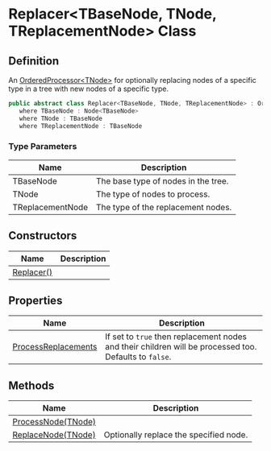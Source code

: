 # Replacer&lt;TBaseNode, TNode, TReplacementNode&gt; Class
## Definition

An [OrderedProcessor&lt;TNode&gt;](MrKWatkins.Ast.Processing.OrderedProcessor-1.md) for optionally replacing nodes of a specific type in a tree with new nodes of a specific type.

```c#
public abstract class Replacer<TBaseNode, TNode, TReplacementNode> : OrderedProcessor<TBaseNode, TNode>
   where TBaseNode : Node<TBaseNode>
   where TNode : TBaseNode
   where TReplacementNode : TBaseNode
```

### Type Parameters

| Name | Description |
| ---- | ----------- |
| TBaseNode | The base type of nodes in the tree. |
| TNode | The type of nodes to process. |
| TReplacementNode | The type of the replacement nodes. |

## Constructors

| Name | Description |
| ---- | ----------- |
| [Replacer()](MrKWatkins.Ast.Processing.Replacer-3.-ctor.md) |  |

## Properties

| Name | Description |
| ---- | ----------- |
| [ProcessReplacements](MrKWatkins.Ast.Processing.Replacer-3.ProcessReplacements.md) | If set to `true` then replacement nodes and their children will be processed too. Defaults to `false`. |

## Methods

| Name | Description |
| ---- | ----------- |
| [ProcessNode(TNode)](MrKWatkins.Ast.Processing.Replacer-3.ProcessNode.md) |  |
| [ReplaceNode(TNode)](MrKWatkins.Ast.Processing.Replacer-3.ReplaceNode.md) | Optionally replace the specified node. |


